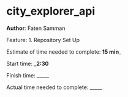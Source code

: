 # city_explorer_api

**Author**: Faten Samman

Feature: 1. Repository Set Up

Estimate of time needed to complete: __15 min___

Start time: ___2:30__

Finish time: _____

Actual time needed to complete: _____